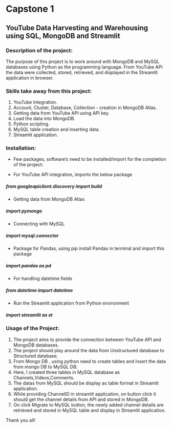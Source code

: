 #  Capstone 1
## YouTube Data Harvesting and Warehousing using SQL, MongoDB and Streamlit
                                  
  ### Description of the project:
  
The purpose of this project is to work around with MongoDB and MySQL databases using Python as the programming language. From YouTube API the data were collected, stored, retrieved, and displayed in the Streamlit application in browser.

### Skills take away from this project:
1. YouTube Integration.
2. Account, Cluster, Database, Collection - creation in MongoDB Atlas.
3. Getting data from YouTube API using API key.
4. Load the data into MongoDB. 
5. Python scripting.
6. MySQL table creation and inserting data.
7. Streamlit application.
  
### Installation:
- Few packages, software’s need to be installed/import for the completion of the project:

- For YouTube API integration, imports the below package
##### from googleapiclient.discovery import build

- Getting data from MongoDB Atlas
##### import pymongo

- Connecting with MySQL
##### import mysql.connector

- Package for Pandas, using pip install Pandas in terminal and import this package
##### import pandas as pd

- For handling datetime fields
##### from datetime import datetime

- Run the Streamlit application from Python environment
##### import streamlit as st

### Usage of the Project:
1. The project aims to provide the connection between YouTube API and MongoDB databases.
2. The project should play around the data from Unstructured database to Structured database.
3. From Mongo DB , using python need to create tables and insert the data from mongo DB to MySQL DB.
4. Here, I created three tables in MySQL database as Channels,Videos,Comments.
5. The datas from MySQL should be display as table format in Streamlit application.
6. While providing ChannelID in streamlit application, on button click it should get the channel details from API and stored in MongoDB.
7. On click Migrate to MySQL button, the newly added channel details are retrieved and stored in MySQL table and display in Streamlit application.

Thank you all!

